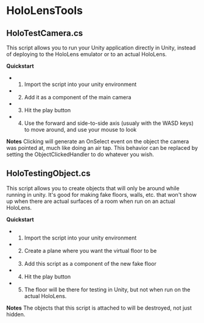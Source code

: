 # HoloLensTools

HoloTestCamera.cs
--------------
This script allows you to run your Unity application directly in Unity, instead of deploying to the HoloLens emulator or to an actual HoloLens.

**Quickstart**
 - 1. Import the script into your unity environment
 - 2. Add it as a component of the main camera
 - 3. Hit the play button
 - 4. Use the forward and side-to-side axis (usualy with the WASD keys) to move around, and use your mouse to look

**Notes**
Clicking will generate an OnSelect event on the object the camera was pointed at, much like doing an air tap. This behavior can be replaced by setting the ObjectClickedHandler to do whatever you wish.


HoloTestingObject.cs
--------------
This script allows you to create objects that will only be around while running in unity. It's good for making fake floors, walls, etc. that won't show up when there are actual surfaces of a room when run on an actual HoloLens.

**Quickstart**
 - 1. Import the script into your unity environment
 - 2. Create a plane where you want the virtual floor to be
 - 3. Add this script as a component of the new fake floor
 - 4. Hit the play button
 - 5. The floor will be there for testing in Unity, but not when run on the actual HoloLens.

**Notes**
The objects that this script is attached to will be destroyed, not just hidden.


